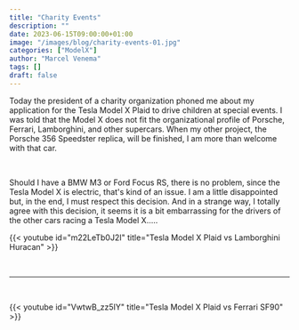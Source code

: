 ```yaml
---
title: "Charity Events"
description: ""
date: 2023-06-15T09:00:00+01:00
image: "/images/blog/charity-events-01.jpg"
categories: ["ModelX"]
author: "Marcel Venema" 
tags: []
draft: false
---
```


Today the president of a charity organization phoned me about my application for the Tesla Model X Plaid to drive children at special events.<!--more-->
I was told that the Model X does not fit the organizational profile of Porsche, Ferrari, Lamborghini, and other supercars. When my other project, the Porsche 356 Speedster replica, will be finished, I am more than welcome with that car.

<!--more-->

&nbsp;  

Should I have a BMW M3 or Ford Focus RS, there is no problem, since the Tesla Model X is electric, that's kind of an issue. 
I am a little disappointed but, in the end, I must respect this decision. And in a strange way, I totally agree with this decision, it seems it is a bit embarrassing for the drivers of the other cars racing a Tesla Model X…..  

{{< youtube id="m22LeTb0J2I" title="Tesla Model X Plaid vs Lamborghini Huracan" >}}

&nbsp;  

***

&nbsp;  

{{< youtube id="VwtwB_zz5IY" title="Tesla Model X Plaid vs Ferrari SF90" >}}
